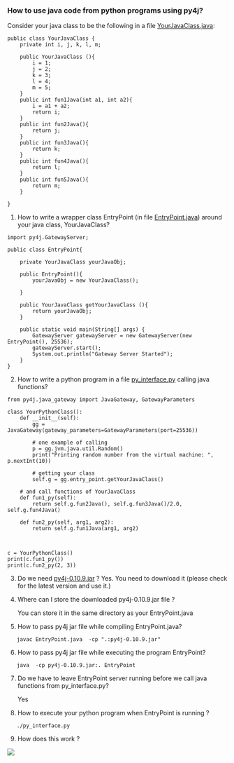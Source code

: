 ### How to use java code from python programs using py4j?
Consider your java class to be the following in a file [YourJavaClass.java](./YourJavaClass.java):

```
public class YourJavaClass {
    private int i, j, k, l, m;

    public YourJavaClass (){
        i = 1;
        j = 2;
        k = 3;
        l = 4;
        m = 5;
    }
    public int fun1Java(int a1, int a2){
        i = a1 + a2;
        return i;
    }
    public int fun2Java(){
        return j;
    }
    public int fun3Java(){
        return k;
    }
    public int fun4Java(){
        return l;
    }
    public int fun5Java(){
        return m;
    }
        
}
```


1. How to write a wrapper class EntryPoint (in file [EntryPoint.java](EntryPoint.java)) around your java class, YourJavaClass?

```
import py4j.GatewayServer;

public class EntryPoint{

    private YourJavaClass yourJavaObj;

    public EntryPoint(){
        yourJavaObj = new YourJavaClass();

    }

    public YourJavaClass getYourJavaClass (){
        return yourJavaObj;
    }

    public static void main(String[] args) {
        GatewayServer gatewayServer = new GatewayServer(new EntryPoint(), 25536);
        gatewayServer.start();
        System.out.println("Gateway Server Started");
    }
}
```

2. How to write a python program in a file [py_interface.py](py_interface.py) calling java functions?

```
from py4j.java_gateway import JavaGateway, GatewayParameters

class YourPythonClass():
    def __init__(self):
        gg = JavaGateway(gateway_parameters=GatewayParameters(port=25536))

        # one example of calling  
        p = gg.jvm.java.util.Random()
        print("Printing random number from the virtual machine: ", p.nextInt(10))

        # getting your class 
        self.g = gg.entry_point.getYourJavaClass()

    # and call functions of YourJavaClass   
    def fun1_py(self):
        return self.g.fun2Java(), self.g.fun3Java()/2.0, self.g.fun4Java()

    def fun2_py(self, arg1, arg2):
        return self.g.fun1Java(arg1, arg2)



c = YourPythonClass()
print(c.fun1_py())
print(c.fun2_py(2, 3))
```

3. Do we need  [py4j-0.10.9.jar](py4j-0.10.9.jar) ? 
   Yes. You need to download it (please check for the latest version and use it.)

4. Where can I store the downloaded py4j-0.10.9.jar file ?

   You can store it in the same directory as your EntryPoint.java

5. How to pass py4j jar file while compiling EntryPoint.java?

```   javac EntryPoint.java  -cp ".:py4j-0.10.9.jar"``` 

6. How to pass py4j jar file while executing the program EntryPoint?

```   java  -cp py4j-0.10.9.jar:. EntryPoint```

7. Do we have to leave EntryPoint server running before we call java functions from py_interface.py?

   Yes

8. How to execute your python program when EntryPoint is running ?

```   ./py_interface.py```

9. How does this work ?

![](java_py4j.png)
